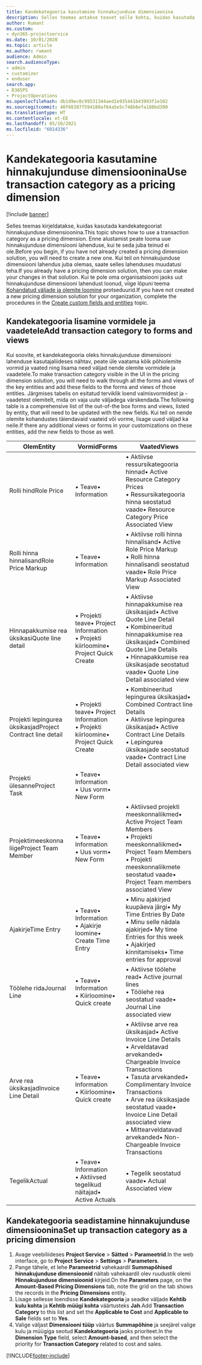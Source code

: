 ```yaml
---
title: Kandekategooria kasutamine hinnakujunduse dimensioonina
description: Selles teemas antakse teavet selle kohta, kuidas kasutada kandekategooriat hinnakujunduse dimensioonina.
author: Rumant
ms.custom:
- dyn365-projectservice
ms.date: 10/01/2020
ms.topic: article
ms.author: rumant
audience: Admin
search.audienceType:
- admin
- customizer
- enduser
search.app:
- D365PS
- ProjectOperations
ms.openlocfilehash: db1d9ec0c99531344aed2e935441b43993f1e102
ms.sourcegitcommit: 40f68387f594180af64a5e5c748b6efa188bd300
ms.translationtype: HT
ms.contentlocale: et-EE
ms.lasthandoff: 05/10/2021
ms.locfileid: "6014336"
---
```

# <a name="use-transaction-category-as-a-pricing-dimension"></a><span data-ttu-id="43f72-103">Kandekategooria kasutamine hinnakujunduse dimensioonina</span><span class="sxs-lookup"><span data-stu-id="43f72-103">Use transaction category as a pricing dimension</span></span>

[!include [banner](../includes/psa-now-project-operations.md)]

<span data-ttu-id="43f72-104">Selles teemas kirjeldatakse, kuidas kasutada kandekategooriat hinnakujunduse dimensioonina.</span><span class="sxs-lookup"><span data-stu-id="43f72-104">This topic shows how to use a transaction category as a pricing dimension.</span></span> <span data-ttu-id="43f72-105">Enne alustamist peate looma uue hinnakujunduse dimensiooni lahenduse, kui te seda juba teinud ei ole.</span><span class="sxs-lookup"><span data-stu-id="43f72-105">Before you begin, if you have not already created a pricing dimension solution, you will need to create a new one.</span></span> <span data-ttu-id="43f72-106">Kui teil on hinnakujunduse dimensiooni lahendus juba olemas, saate selles lahenduses muudatusi teha.</span><span class="sxs-lookup"><span data-stu-id="43f72-106">If you already have a pricing dimension solution, then you can make your changes in that solution.</span></span> <span data-ttu-id="43f72-107">Kui te pole oma organisatsiooni jaoks uut hinnakujunduse dimensiooni lahendust loonud, viige lõpuni teema [Kohandatud väljade ja olemite loomine](create-custom-fields-entities.md) protseduurid.</span><span class="sxs-lookup"><span data-stu-id="43f72-107">If you have not created a new pricing dimension solution for your organization, complete the procedures in the [Create custom fields and entities](create-custom-fields-entities.md) topic.</span></span>

## <a name="add-transaction-category-to-forms-and-views"></a><span data-ttu-id="43f72-108">Kandekategooria lisamine vormidele ja vaadetele</span><span class="sxs-lookup"><span data-stu-id="43f72-108">Add transaction category to forms and views</span></span>
<span data-ttu-id="43f72-109">Kui soovite, et kandekategooria oleks hinnakujunduse dimensiooni lahenduse kasutajaliideses nähtav, peate üle vaatama kõik põhiolemite vormid ja vaated ning lisama need väljad nende olemite vormidele ja vaadetele.</span><span class="sxs-lookup"><span data-stu-id="43f72-109">To make transaction category visible in the UI in the pricing dimension solution, you will need to walk through all the forms and views of the key entities and add these fields to the forms and views of those entities.</span></span>
<span data-ttu-id="43f72-110">Järgmises tabelis on esitatud terviklik loend valmisvormidest ja -vaadetest olemitelt, mida on vaja uute väljadega värskendada.</span><span class="sxs-lookup"><span data-stu-id="43f72-110">The following table is a comprehensive list of the out-of-the box forms and views, listed by entity, that will need to be updated with the new fields.</span></span> <span data-ttu-id="43f72-111">Kui teil on nende olemite kohandustes täiendavaid vaateid või vorme, lisage uued väljad ka neile.</span><span class="sxs-lookup"><span data-stu-id="43f72-111">If there any additional views or forms in your customizations on these entities, add the new fields to those as well.</span></span>

|  <span data-ttu-id="43f72-112">Olem</span><span class="sxs-lookup"><span data-stu-id="43f72-112">Entity</span></span>        | <span data-ttu-id="43f72-113">Vormid</span><span class="sxs-lookup"><span data-stu-id="43f72-113">Forms</span></span>     |<span data-ttu-id="43f72-114">Vaated</span><span class="sxs-lookup"><span data-stu-id="43f72-114">Views</span></span>        |
| ------------------------------|---------------------------------|----------------------------------|
|  <span data-ttu-id="43f72-115">Rolli hind</span><span class="sxs-lookup"><span data-stu-id="43f72-115">Role Price</span></span>|<span data-ttu-id="43f72-116">• Teave</span><span class="sxs-lookup"><span data-stu-id="43f72-116">• Information</span></span> |<span data-ttu-id="43f72-117">• Aktiivse ressursikategooria hinnad</span><span class="sxs-lookup"><span data-stu-id="43f72-117">• Active Resource Category Prices</span></span><br> <span data-ttu-id="43f72-118">• Ressursikategooria hinna seostatud vaade</span><span class="sxs-lookup"><span data-stu-id="43f72-118">• Resource Category Price Associated View</span></span>|
|  <span data-ttu-id="43f72-119">Rolli hinna hinnalisand</span><span class="sxs-lookup"><span data-stu-id="43f72-119">Role Price Markup</span></span>|<span data-ttu-id="43f72-120">• Teave</span><span class="sxs-lookup"><span data-stu-id="43f72-120">• Information</span></span>|<span data-ttu-id="43f72-121">• Aktiivse rolli hinna hinnalisand</span><span class="sxs-lookup"><span data-stu-id="43f72-121">• Active Role Price Markup</span></span><br><span data-ttu-id="43f72-122">• Rolli hinna hinnalisandi seostatud vaade</span><span class="sxs-lookup"><span data-stu-id="43f72-122">• Role Price Markup Associated View</span></span>|
|  <span data-ttu-id="43f72-123">Hinnapakkumise rea üksikasi</span><span class="sxs-lookup"><span data-stu-id="43f72-123">Quote line detail</span></span>|<span data-ttu-id="43f72-124">• Projekti teave</span><span class="sxs-lookup"><span data-stu-id="43f72-124">• Project Information</span></span><br><span data-ttu-id="43f72-125">• Projekti kiirloomine</span><span class="sxs-lookup"><span data-stu-id="43f72-125">• Project Quick Create</span></span>|<span data-ttu-id="43f72-126">• Aktiivse hinnapakkumise rea üksikasjad</span><span class="sxs-lookup"><span data-stu-id="43f72-126">• Active Quote Line Detail</span></span><br><span data-ttu-id="43f72-127">• Kombineeritud hinnapakkumise rea üksikasjad</span><span class="sxs-lookup"><span data-stu-id="43f72-127">• Combined Quote Line Details</span></span><br><span data-ttu-id="43f72-128">• Hinnapakkumise rea üksikasjade seostatud vaade</span><span class="sxs-lookup"><span data-stu-id="43f72-128">• Quote Line Detail associated view</span></span>|
|  <span data-ttu-id="43f72-129">Projekti lepingurea üksikasjad</span><span class="sxs-lookup"><span data-stu-id="43f72-129">Project Contract line detail</span></span>|<span data-ttu-id="43f72-130">• Projekti teave</span><span class="sxs-lookup"><span data-stu-id="43f72-130">• Project Information</span></span><br><span data-ttu-id="43f72-131">• Projekti kiirloomine</span><span class="sxs-lookup"><span data-stu-id="43f72-131">• Project Quick Create</span></span>|<span data-ttu-id="43f72-132">• Kombineeritud lepingurea üksikasjad</span><span class="sxs-lookup"><span data-stu-id="43f72-132">• Combined Contract line Details</span></span><br><span data-ttu-id="43f72-133">• Aktiivse lepingurea üksikasjad</span><span class="sxs-lookup"><span data-stu-id="43f72-133">• Active Contract Line Details</span></span><br><span data-ttu-id="43f72-134">• Lepingurea üksikasjade seostatud vaade</span><span class="sxs-lookup"><span data-stu-id="43f72-134">• Contract Line Detail associated view</span></span>|
|  <span data-ttu-id="43f72-135">Projekti ülesanne</span><span class="sxs-lookup"><span data-stu-id="43f72-135">Project Task</span></span>|<span data-ttu-id="43f72-136">• Teave</span><span class="sxs-lookup"><span data-stu-id="43f72-136">• Information</span></span><br><span data-ttu-id="43f72-137">• Uus vorm</span><span class="sxs-lookup"><span data-stu-id="43f72-137">• New Form</span></span>||
|  <span data-ttu-id="43f72-138">Projektimeeskonna liige</span><span class="sxs-lookup"><span data-stu-id="43f72-138">Project Team Member</span></span>|<span data-ttu-id="43f72-139">• Teave</span><span class="sxs-lookup"><span data-stu-id="43f72-139">• Information</span></span><br><span data-ttu-id="43f72-140">• Uus vorm</span><span class="sxs-lookup"><span data-stu-id="43f72-140">• New Form</span></span>|<span data-ttu-id="43f72-141">• Aktiivsed projekti meeskonnaliikmed</span><span class="sxs-lookup"><span data-stu-id="43f72-141">• Active Project Team Members</span></span><br><span data-ttu-id="43f72-142">• Projekti meeskonnaliikmed</span><span class="sxs-lookup"><span data-stu-id="43f72-142">• Project Team Members</span></span><br><span data-ttu-id="43f72-143">• Projekti meeskonnaliikmete seostatud vaade</span><span class="sxs-lookup"><span data-stu-id="43f72-143">• Project Team members associated View</span></span>|
|  <span data-ttu-id="43f72-144">Ajakirje</span><span class="sxs-lookup"><span data-stu-id="43f72-144">Time Entry</span></span>|<span data-ttu-id="43f72-145">• Teave</span><span class="sxs-lookup"><span data-stu-id="43f72-145">• Information</span></span><br><span data-ttu-id="43f72-146">• Ajakirje loomine</span><span class="sxs-lookup"><span data-stu-id="43f72-146">• Create Time Entry</span></span>|<span data-ttu-id="43f72-147">• Minu ajakirjed kuupäeva järgi</span><span class="sxs-lookup"><span data-stu-id="43f72-147">• My Time Entries By Date</span></span><br><span data-ttu-id="43f72-148">• Minu selle nädala ajakirjed</span><span class="sxs-lookup"><span data-stu-id="43f72-148">• My time Entries for this week</span></span><br><span data-ttu-id="43f72-149">• Ajakirjed kinnitamiseks</span><span class="sxs-lookup"><span data-stu-id="43f72-149">• Time entries for approval</span></span>|
|  <span data-ttu-id="43f72-150">Töölehe rida</span><span class="sxs-lookup"><span data-stu-id="43f72-150">Journal Line</span></span>|<span data-ttu-id="43f72-151">• Teave</span><span class="sxs-lookup"><span data-stu-id="43f72-151">• Information</span></span><br><span data-ttu-id="43f72-152">• Kiirloomine</span><span class="sxs-lookup"><span data-stu-id="43f72-152">• Quick create</span></span>|<span data-ttu-id="43f72-153">• Aktiivse töölehe read</span><span class="sxs-lookup"><span data-stu-id="43f72-153">• Active journal lines</span></span><br><span data-ttu-id="43f72-154">• Töölehe rea seostatud vaade</span><span class="sxs-lookup"><span data-stu-id="43f72-154">• Journal Line associated view</span></span>|
|  <span data-ttu-id="43f72-155">Arve rea üksikasjad</span><span class="sxs-lookup"><span data-stu-id="43f72-155">Invoice Line Detail</span></span>|<span data-ttu-id="43f72-156">• Teave</span><span class="sxs-lookup"><span data-stu-id="43f72-156">• Information</span></span><br><span data-ttu-id="43f72-157">• Kiirloomine</span><span class="sxs-lookup"><span data-stu-id="43f72-157">• Quick create</span></span>|<span data-ttu-id="43f72-158">• Aktiivse arve rea üksikasjad</span><span class="sxs-lookup"><span data-stu-id="43f72-158">• Active Invoice Line Details</span></span><br><span data-ttu-id="43f72-159">• Arveldatavad arvekanded</span><span class="sxs-lookup"><span data-stu-id="43f72-159">• Chargeable Invoice Transactions</span></span><br><span data-ttu-id="43f72-160">• Tasuta arvekanded</span><span class="sxs-lookup"><span data-stu-id="43f72-160">• Complimentary Invoice Transactions</span></span><br><span data-ttu-id="43f72-161">• Arve rea üksikasjade seostatud vaade</span><span class="sxs-lookup"><span data-stu-id="43f72-161">• Invoice Line Detail associated view</span></span><br><span data-ttu-id="43f72-162">• Mittearveldatavad arvekanded</span><span class="sxs-lookup"><span data-stu-id="43f72-162">• Non-Chargeable Invoice Transactions</span></span>|
|  <span data-ttu-id="43f72-163">Tegelik</span><span class="sxs-lookup"><span data-stu-id="43f72-163">Actual</span></span>|<span data-ttu-id="43f72-164">• Teave</span><span class="sxs-lookup"><span data-stu-id="43f72-164">• Information</span></span><br><span data-ttu-id="43f72-165">• Aktiivsed tegelikud näitajad</span><span class="sxs-lookup"><span data-stu-id="43f72-165">• Active Actuals</span></span>|<span data-ttu-id="43f72-166">• Tegelik seostatud vaade</span><span class="sxs-lookup"><span data-stu-id="43f72-166">• Actual Associated view</span></span>|

## <a name="set-up-transaction-category-as-a-pricing-dimension"></a><span data-ttu-id="43f72-167">Kandekategooria seadistamine hinnakujunduse dimensioonina</span><span class="sxs-lookup"><span data-stu-id="43f72-167">Set up transaction category as a pricing dimension</span></span>

1. <span data-ttu-id="43f72-168">Avage veebiliideses **Project Service** > **Sätted** > **Parameetrid**.</span><span class="sxs-lookup"><span data-stu-id="43f72-168">In the web interface, go to **Project Service** > **Settings** > **Parameters**.</span></span> 
2. <span data-ttu-id="43f72-169">Pange tähele, et lehe **Parameetrid** vahekaardil **Summapõhised hinnakujunduse dimensioonid** näitab vahekaardil olev ruudustik olemi **Hinnakujunduse dimensioonid** kirjeid.</span><span class="sxs-lookup"><span data-stu-id="43f72-169">On the **Parameters** page, on the **Amount-Based Pricing Dimensions** tab, note the grid on the tab shows the records in the **Pricing Dimensions** entity.</span></span>
3. <span data-ttu-id="43f72-170">Lisage sellesse loendisse **Kandekategooria** ja seadke väljade **Kehtib kulu kohta** ja **Kehtib müügi kohta** väärtusteks **Jah**.</span><span class="sxs-lookup"><span data-stu-id="43f72-170">Add **Transaction Category** to this list and set the **Applicable to Cost** and **Applicable to Sale** fields set to **Yes**.</span></span>
4. <span data-ttu-id="43f72-171">Valige väljast **Dimensiooni tüüp** väärtus **Summapõhine** ja seejärel valige kulu ja müügiga seotud **Kandekategooria** jaoks prioriteet.</span><span class="sxs-lookup"><span data-stu-id="43f72-171">In the **Dimension Type** field, select **Amount-based**, and then select the priority for **Transaction Category** related to cost and sales.</span></span>


[!INCLUDE[footer-include](../includes/footer-banner.md)]
